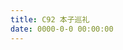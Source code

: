 ```yaml
---
title: C92 本子巡礼
date: 0000-0-0 00:00:00
---
```


<script>location.href='http://it-ebooks.flygon.net'+location.pathname;</script>